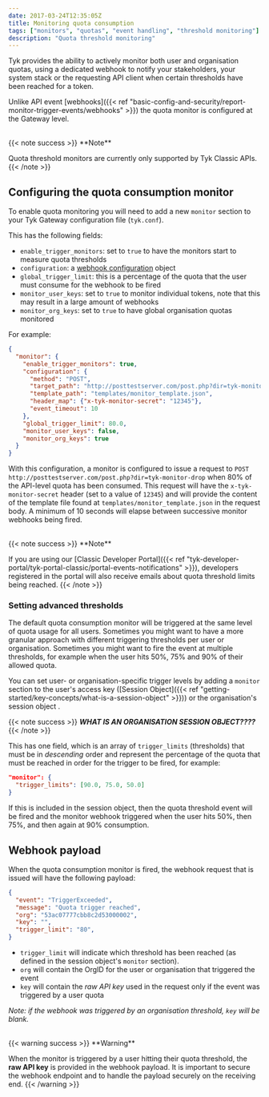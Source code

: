 ```yaml
---
date: 2017-03-24T12:35:05Z
title: Monitoring quota consumption
tags: ["monitors", "quotas", "event handling", "threshold monitoring"]
description: "Quota threshold monitoring"
---
```


Tyk provides the ability to actively monitor both user and organisation quotas, using a dedicated webhook to notify your stakeholders, your system stack or the requesting API client when certain thresholds have been reached for a token.

Unlike API event [webhooks]({{< ref "basic-config-and-security/report-monitor-trigger-events/webhooks" >}}) the quota monitor is configured at the Gateway level.

<br>
{{< note success >}}
**Note**  

Quota threshold monitors are currently only supported by Tyk Classic APIs.
{{< /note >}}

## Configuring the quota consumption monitor

To enable quota monitoring you will need to add a new `monitor` section to your Tyk Gateway configuration file (`tyk.conf`).

This has the following fields:
- `enable_trigger_monitors`: set to `true` to have the monitors start to measure quota thresholds
- `configuration`: a [webhook configuration](basic-config-and-security/report-monitor-trigger-events/webhooks) object
- `global_trigger_limit`: this is a percentage of the quota that the user must consume for the webhook to be fired
- `monitor_user_keys`: set to `true` to monitor individual tokens, note that this may result in a large amount of webhooks
- `monitor_org_keys`: set to `true` to have global organisation quotas monitored

For example:

```json
{
  "monitor": {
    "enable_trigger_monitors": true,
    "configuration": {
      "method": "POST",
      "target_path": "http://posttestserver.com/post.php?dir=tyk-monitor-drop",
      "template_path": "templates/monitor_template.json",
      "header_map": {"x-tyk-monitor-secret": "12345"},
      "event_timeout": 10
    },
    "global_trigger_limit": 80.0,
    "monitor_user_keys": false,
    "monitor_org_keys": true
  }
}
```

With this configuration, a monitor is configured to issue a request to `POST http://posttestserver.com/post.php?dir=tyk-monitor-drop` when 80% of the API-level quota has been consumed. This request will have the `x-tyk-monitor-secret` header (set to a value of `12345`) and will provide the content of the template file found at `templates/monitor_template.json` in the request body. A minimum of 10 seconds will elapse between successive monitor webhooks being fired.

<br>
{{< note success >}}
**Note**  

If you are using our [Classic Developer Portal]({{< ref "tyk-developer-portal/tyk-portal-classic/portal-events-notifications" >}}), developers registered in the portal will also receive emails about quota threshold limits being reached.
{{< /note >}}

### Setting advanced thresholds

The default quota consumption monitor will be triggered at the same level of quota usage for all users. Sometimes you might want to have a more granular approach with different triggering thresholds per user or organisation. Sometimes you might want to fire the event at multiple thresholds, for example when the user hits 50%, 75% and 90% of their allowed quota.

You can set user- or organisation-specific trigger levels by adding a `monitor` section to the user's access key ([Session Object]({{< ref "getting-started/key-concepts/what-is-a-session-object" >}})) or the organisation's session object .

{{< note success >}}
***WHAT IS AN ORGANISATION SESSION OBJECT????***
{{< /note >}}

This has one field, which is an array of `trigger_limits` (thresholds) that must be in *descending* order and represent the percentage of the quota that must be reached in order for the trigger to be fired, for example:


```json
"monitor": {
  "trigger_limits": [90.0, 75.0, 50.0]
}
```

If this is included in the session object, then the quota threshold event will be fired and the monitor webhook triggered when the user hits 50%, then 75%, and then again at 90% consumption.

## Webhook payload

When the quota consumption monitor is fired, the webhook request that is issued will have the following payload:

```json
{
  "event": "TriggerExceeded",
  "message": "Quota trigger reached",
  "org": "53ac07777cbb8c2d53000002",
  "key": "",
  "trigger_limit": "80",
}
```

- `trigger_limit` will indicate which threshold has been reached (as defined in the session object's `monitor` section).
- `org` will contain the OrgID for the user or organisation that triggered the event
- `key` will contain the *raw API key* used in the request only if the event was triggered by a user quota

*Note: if the webhook was triggered by an organisation threshold, `key` will be blank.*

<br>
{{< warning success >}}
**Warning**  

When the monitor is triggered by a user hitting their quota threshold, the **raw API key** is provided in the webhook payload. It is important to secure the webhook endpoint and to handle the payload securely on the receiving end.
{{< /warning >}}
